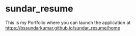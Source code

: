 # sundar_resume

This is my Portfolio where you can launch the application at
https://bssundarkumar.github.io/sundar_resume/home
